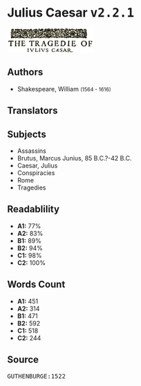 # Julius Caesar <kbd>v2.2.1</kbd>

![](./cover.medium.jpg "")

## Authors


 - Shakespeare, William <small>(1564 - 1616)</small>

## Translators



## Subjects


 - Assassins
 - Brutus, Marcus Junius, 85 B.C.?-42 B.C.
 - Caesar, Julius
 - Conspiracies
 - Rome
 - Tragedies

## Readablility


 - **A1:** 77%
 - **A2:** 83%
 - **B1:** 89%
 - **B2:** 94%
 - **C1:** 98%
 - **C2:** 100%

## Words Count


 - **A1:** 451
 - **A2:** 314
 - **B1:** 471
 - **B2:** 592
 - **C1:** 518
 - **C2:** 244

## Source


<kbd>GUTHENBURGE:1522</kbd>
